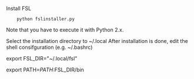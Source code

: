 Install FSL

        python fslinstaller.py

Note that you have to execute it with Python 2.x.

Select the installation directory to ~/.local
After installation is done, edit the shell consifguration (e.g. ~/.bashrc)

export FSL_DIR="~/.local/fsl"

export PATH=$PATH:$FSL_DIR/bin

